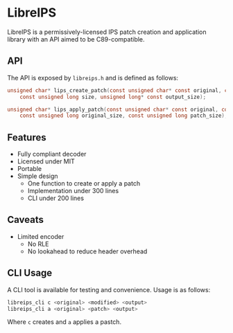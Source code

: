 # LibreIPS

LibreIPS is a permissively-licensed IPS patch creation and application library with an API aimed to be C89-compatible.

## API

The API is exposed by `libreips.h` and is defined as follows:

```c
unsigned char* lips_create_patch(const unsigned char* const original, const unsigned char* const modified,
    const unsigned long size, unsigned long* const output_size);

unsigned char* lips_apply_patch(const unsigned char* const original, const unsigned char* const patch,
    const unsigned long original_size, const unsigned long patch_size);
```

## Features

* Fully compliant decoder
* Licensed under MIT
* Portable
* Simple design
    * One function to create or apply a patch
    * Implementation under 300 lines
    * CLI under 200 lines

## Caveats

* Limited encoder
    * No RLE
    * No lookahead to reduce header overhead

## CLI Usage

A CLI tool is available for testing and convenience. Usage is as follows:

```sh
libreips_cli c <original> <modified> <output>
libreips_cli a <original> <patch> <output>
```

Where `c` creates and `a` applies a pastch.
